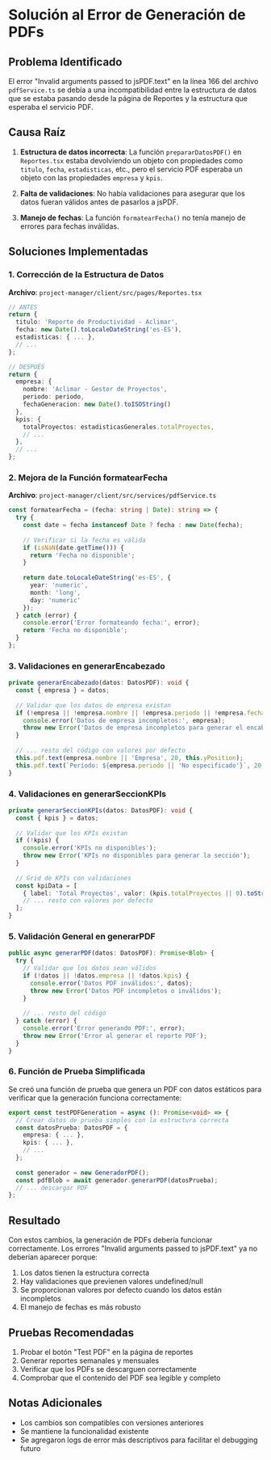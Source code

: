 # Solución al Error de Generación de PDFs

## Problema Identificado

El error "Invalid arguments passed to jsPDF.text" en la línea 166 del archivo `pdfService.ts` se debía a una incompatibilidad entre la estructura de datos que se estaba pasando desde la página de Reportes y la estructura que esperaba el servicio PDF.

## Causa Raíz

1. **Estructura de datos incorrecta**: La función `prepararDatosPDF()` en `Reportes.tsx` estaba devolviendo un objeto con propiedades como `titulo`, `fecha`, `estadisticas`, etc., pero el servicio PDF esperaba un objeto con las propiedades `empresa` y `kpis`.

2. **Falta de validaciones**: No había validaciones para asegurar que los datos fueran válidos antes de pasarlos a jsPDF.

3. **Manejo de fechas**: La función `formatearFecha()` no tenía manejo de errores para fechas inválidas.

## Soluciones Implementadas

### 1. Corrección de la Estructura de Datos

**Archivo**: `project-manager/client/src/pages/Reportes.tsx`

```typescript
// ANTES
return {
  titulo: 'Reporte de Productividad - Aclimar',
  fecha: new Date().toLocaleDateString('es-ES'),
  estadisticas: { ... },
  // ...
};

// DESPUÉS
return {
  empresa: {
    nombre: 'Aclimar - Gestor de Proyectos',
    periodo: periodo,
    fechaGeneracion: new Date().toISOString()
  },
  kpis: {
    totalProyectos: estadisticasGenerales.totalProyectos,
    // ...
  },
  // ...
};
```

### 2. Mejora de la Función formatearFecha

**Archivo**: `project-manager/client/src/services/pdfService.ts`

```typescript
const formatearFecha = (fecha: string | Date): string => {
  try {
    const date = fecha instanceof Date ? fecha : new Date(fecha);
    
    // Verificar si la fecha es válida
    if (isNaN(date.getTime())) {
      return 'Fecha no disponible';
    }
    
    return date.toLocaleDateString('es-ES', {
      year: 'numeric',
      month: 'long',
      day: 'numeric'
    });
  } catch (error) {
    console.error('Error formateando fecha:', error);
    return 'Fecha no disponible';
  }
};
```

### 3. Validaciones en generarEncabezado

```typescript
private generarEncabezado(datos: DatosPDF): void {
  const { empresa } = datos;
  
  // Validar que los datos de empresa existan
  if (!empresa || !empresa.nombre || !empresa.periodo || !empresa.fechaGeneracion) {
    console.error('Datos de empresa incompletos:', empresa);
    throw new Error('Datos de empresa incompletos para generar el encabezado');
  }
  
  // ... resto del código con valores por defecto
  this.pdf.text(empresa.nombre || 'Empresa', 20, this.yPosition);
  this.pdf.text(`Período: ${empresa.periodo || 'No especificado'}`, 20, this.yPosition);
}
```

### 4. Validaciones en generarSeccionKPIs

```typescript
private generarSeccionKPIs(datos: DatosPDF): void {
  const { kpis } = datos;
  
  // Validar que los KPIs existan
  if (!kpis) {
    console.error('KPIs no disponibles');
    throw new Error('KPIs no disponibles para generar la sección');
  }
  
  // Grid de KPIs con validaciones
  const kpiData = [
    { label: 'Total Proyectos', valor: (kpis.totalProyectos || 0).toString(), color: '#3B82F6' },
    // ... resto con valores por defecto
  ];
}
```

### 5. Validación General en generarPDF

```typescript
public async generarPDF(datos: DatosPDF): Promise<Blob> {
  try {
    // Validar que los datos sean válidos
    if (!datos || !datos.empresa || !datos.kpis) {
      console.error('Datos PDF inválidos:', datos);
      throw new Error('Datos PDF incompletos o inválidos');
    }
    
    // ... resto del código
  } catch (error) {
    console.error('Error generando PDF:', error);
    throw new Error('Error al generar el reporte PDF');
  }
}
```

### 6. Función de Prueba Simplificada

Se creó una función de prueba que genera un PDF con datos estáticos para verificar que la generación funciona correctamente:

```typescript
export const testPDFGeneration = async (): Promise<void> => {
  // Crear datos de prueba simples con la estructura correcta
  const datosPrueba: DatosPDF = {
    empresa: { ... },
    kpis: { ... },
    // ...
  };
  
  const generador = new GeneradorPDF();
  const pdfBlob = await generador.generarPDF(datosPrueba);
  // ... descargar PDF
};
```

## Resultado

Con estos cambios, la generación de PDFs debería funcionar correctamente. Los errores "Invalid arguments passed to jsPDF.text" ya no deberían aparecer porque:

1. Los datos tienen la estructura correcta
2. Hay validaciones que previenen valores undefined/null
3. Se proporcionan valores por defecto cuando los datos están incompletos
4. El manejo de fechas es más robusto

## Pruebas Recomendadas

1. Probar el botón "Test PDF" en la página de reportes
2. Generar reportes semanales y mensuales
3. Verificar que los PDFs se descarguen correctamente
4. Comprobar que el contenido del PDF sea legible y completo

## Notas Adicionales

- Los cambios son compatibles con versiones anteriores
- Se mantiene la funcionalidad existente
- Se agregaron logs de error más descriptivos para facilitar el debugging futuro
